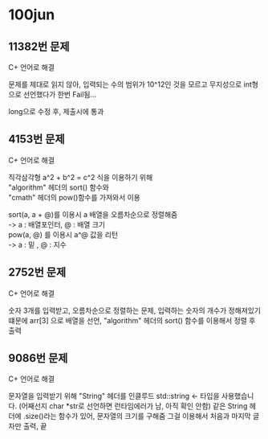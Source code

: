 # 100jun

## 11382번 문제

C+ 언어로 해결

문제를 제대로 읽지 않아, 입력되는 수의 범위가
10^12인 것을 모르고 무지성으로 int형으로 선언했다가
한번 Fail됨...

long으로 수정 후, 제출시에 통과

## 4153번 문제

C+ 언어로 해결

직각삼각형 a^2 + b^2 = c^2 식을 이용하기 위해 </br>
"algorithm" 헤더의 sort() 함수와 </br>
"cmath" 헤더의 pow()함수를 가져와서 이용 </br>

sort(a, a + @)를 이용시 a 배열을 오름차순으로 정렬해줌 </br>
-> a : 배열포인터, @ : 배열 크기 </br>
pow(a, @) 를 이용시 a^@ 값을 리턴 </br>
-> a : 밑 , @ : 지수 </br>

## 2752번 문제

C+ 언어로 해결

숫자 3개를 입력받고, 오름차순으로 정렬하는 문제, 
입력하는 숫자의 개수가 정해져있기 떄문에
arr[3] 으로 배열을 선언,
"algorithm" 헤더의 sort() 함수를 이용해서 정렬 후 출력

## 9086번 문제

C+ 언어로 해결

문자열을 입력받기 위해 "String" 헤더를 인클루드
std::string <- 타입을 사용했습니다.
(어째선지 char *str로 선언하면 런타임에러가 남, 아직 확인 안함)
같은 String 헤더에 .size()라는 함수가 있어, 문자열의 크기를 구해줌
그걸 이용해서 처음과 마지막 글자만 출력, 끝